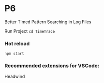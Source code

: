 # P6

Better Timed Pattern Searching in Log Files

Run Project
`cd TimeTrace`

### Hot reload

`npm start`

### Recommended extensions for VSCode:

Headwind

